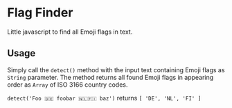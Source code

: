 # Flag Finder
Little javascript to find all Emoji flags in text.

## Usage
Simply call the `detect()` method with the input text containing Emoji flags as `String` parameter. The method returns all found Emoji flags in appearing order as `Array` of ISO 3166 country codes.

`detect('Foo 🇩🇪 foobar 🇳🇱🇫🇮 baz')` returns `[ 'DE', 'NL', 'FI' ]`
